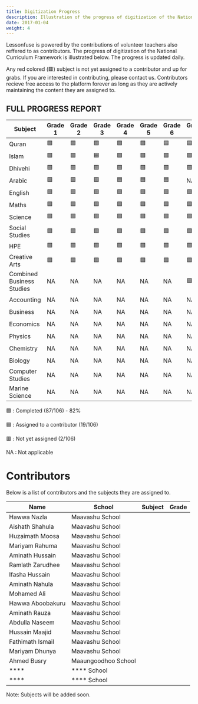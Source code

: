 ```yaml
---
title: Digitization Progress
description: Illustration of the progress of digitization of the National Curriculum Framework. Updates daily.
date: 2017-01-04
weight: 4
---
```


Lessonfuse is powered by the contributions of volunteer teachers also reffered to as contributors. The progress of digitization of the National Curriculum Framework is illustrated below. The progress is updated daily.

Any red colored (🟥) subject is not yet assigned to a contributor and up for grabs. If you are interested in contributing, please contact us. Contributors recieve free access to the platform forever as long as they are actively maintaining the content they are assigned to.

## FULL PROGRESS REPORT

| Subject                   | Grade 1 | Grade 2 | Grade 3 | Grade 4 | Grade 5 | Grade 6 | Grade 7 | Grade 8 | Grade 9 | Grade 10 |
| ------------------------- | ------- | ------- | ------- | ------- | ------- | ------- | ------- | ------- | ------- | -------- |
| Quran                     | 🟩      | 🟩      | 🟩      | 🟩      | 🟩      | 🟦      | 🟦      | 🟦      | 🟦      | 🟦       |
| Islam                     | 🟩      | 🟩      | 🟦      | 🟩      | 🟩      | 🟩      | 🟩      | 🟩      | 🟩      | 🟩       |
| Dhivehi                   | 🟩      | 🟩      | 🟩      | 🟩      | 🟩      | 🟩      | 🟩      | 🟩      | 🟦      | 🟦       |
| Arabic                    | 🟩      | 🟩      | 🟩      | 🟦      | 🟦      | 🟦      | NA      | NA      | NA      | NA       |
| English                   | 🟩      | 🟩      | 🟩      | 🟩      | 🟩      | 🟩      | 🟩      | 🟩      | 🟩      | 🟩       |
| Maths                     | 🟩      | 🟩      | 🟩      | 🟩      | 🟩      | 🟩      | 🟩      | 🟩      | 🟦      | 🟦       |
| Science                   | 🟩      | 🟩      | 🟩      | 🟩      | 🟩      | 🟩      | 🟩      | 🟩      | NA      | NA       |
| Social Studies            | 🟩      | 🟩      | 🟩      | 🟩      | 🟩      | 🟩      | 🟩      | 🟩      | NA      | NA       |
| HPE                       | 🟩      | 🟩      | 🟩      | 🟩      | 🟩      | 🟩      | 🟩      | 🟦      | NA      | NA       |
| Creative Arts             | 🟩      | 🟩      | 🟩      | 🟩      | 🟩      | 🟩      | 🟩      | 🟩      | NA      | NA       |
| Combined Business Studies | NA      | NA      | NA      | NA      | NA      | NA      | 🟩      | 🟩      | NA      | NA       |
| Accounting                | NA      | NA      | NA      | NA      | NA      | NA      | NA      | NA      | 🟩      | 🟩       |
| Business                  | NA      | NA      | NA      | NA      | NA      | NA      | NA      | NA      | 🟩      | 🟩       |
| Economics                 | NA      | NA      | NA      | NA      | NA      | NA      | NA      | NA      | 🟦      | 🟦       |
| Physics                   | NA      | NA      | NA      | NA      | NA      | NA      | NA      | NA      | 🟦      | 🟦       |
| Chemistry                 | NA      | NA      | NA      | NA      | NA      | NA      | NA      | NA      | 🟩      | 🟩       |
| Biology                   | NA      | NA      | NA      | NA      | NA      | NA      | NA      | NA      | 🟩      | 🟩       |
| Computer Studies          | NA      | NA      | NA      | NA      | NA      | NA      | NA      | NA      | 🟥      | 🟥       |
| Marine Science            | NA      | NA      | NA      | NA      | NA      | NA      | NA      | NA      | 🟩      | 🟩       |

🟩 : Completed (87/106) - 82%

🟦 : Assigned to a contributor (19/106)

🟥 : Not yet assigned (2/106)

NA : Not applicable

# Contributors

Below is a list of contributors and the subjects they are assigned to.

| Name             | School              | Subject | Grade |
| ---------------- | ------------------- | ------- | ----- |
| Hawwa Nazla      | Maavashu School     |         |       |
| Aishath Shahula  | Maavashu School     |         |       |
| Huzaimath Moosa  | Maavashu School     |         |       |
| Mariyam Rahuma   | Maavashu School     |         |       |
| Aminath Hussain  | Maavashu School     |         |       |
| Ramlath Zarudhee | Maavashu School     |         |       |
| Ifasha Hussain   | Maavashu School     |         |       |
| Aminath Nahula   | Maavashu School     |         |       |
| Mohamed Ali      | Maavashu School     |         |       |
| Hawwa Aboobakuru | Maavashu School     |         |       |
| Aminath Rauza    | Maavashu School     |         |       |
| Abdulla Naseem   | Maavashu School     |         |       |
| Hussain Maajid   | Maavashu School     |         |       |
| Fathimath Ismail | Maavashu School     |         |       |
| Mariyam Dhunya   | Maavashu School     |         |       |
| Ahmed Busry      | Maaungoodhoo School |         |       |
| \*\*\*\*         | \*\*\*\* School     |         |       |
| \*\*\*\*         | \*\*\*\* School     |         |       |

Note: Subjects will be added soon.
